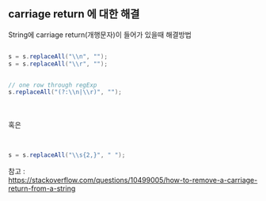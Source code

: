 

## carriage return 에 대한 해결

String에 carriage return(개행문자)이 들어가 있을때 해결방법


```java

s = s.replaceAll("\\n", "");
s = s.replaceAll("\\r", "");


// one row through regExp
s.replaceAll("(?:\\n|\\r)", "");

```

<br><br>
혹은
<br><br>

```java

s = s.replaceAll("\\s{2,}", " ");

```

참고 : <br>
https://stackoverflow.com/questions/10499005/how-to-remove-a-carriage-return-from-a-string
